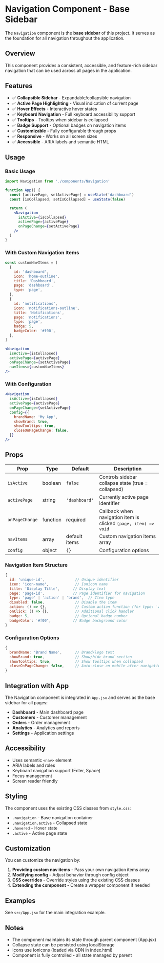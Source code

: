 # Navigation Component - Base Sidebar

The `Navigation` component is the **base sidebar** of this project. It serves as the foundation for all navigation throughout the application.

## Overview

This component provides a consistent, accessible, and feature-rich sidebar navigation that can be used across all pages in the application.

## Features

- ✅ **Collapsible Sidebar** - Expandable/collapsible navigation
- ✅ **Active Page Highlighting** - Visual indication of current page
- ✅ **Hover Effects** - Interactive hover states
- ✅ **Keyboard Navigation** - Full keyboard accessibility support
- ✅ **Tooltips** - Tooltips when sidebar is collapsed
- ✅ **Badge Support** - Optional badges on navigation items
- ✅ **Customizable** - Fully configurable through props
- ✅ **Responsive** - Works on all screen sizes
- ✅ **Accessible** - ARIA labels and semantic HTML

## Usage

### Basic Usage

```jsx
import Navigation from './components/Navigation'

function App() {
  const [activePage, setActivePage] = useState('dashboard')
  const [isCollapsed, setIsCollapsed] = useState(false)

  return (
    <Navigation
      isActive={isCollapsed}
      activePage={activePage}
      onPageChange={setActivePage}
    />
  )
}
```

### With Custom Navigation Items

```jsx
const customNavItems = [
  { 
    id: 'dashboard',
    icon: 'home-outline', 
    title: 'Dashboard', 
    page: 'dashboard',
    type: 'page',
  },
  { 
    id: 'notifications',
    icon: 'notifications-outline', 
    title: 'Notifications', 
    page: 'notifications',
    type: 'page',
    badge: 5,
    badgeColor: '#f00',
  },
]

<Navigation
  isActive={isCollapsed}
  activePage={activePage}
  onPageChange={setActivePage}
  navItems={customNavItems}
/>
```

### With Configuration

```jsx
<Navigation
  isActive={isCollapsed}
  activePage={activePage}
  onPageChange={setActivePage}
  config={{
    brandName: 'My App',
    showBrand: true,
    showTooltips: true,
    closeOnPageChange: false,
  }}
/>
```

## Props

| Prop | Type | Default | Description |
|------|------|---------|-------------|
| `isActive` | boolean | `false` | Controls sidebar collapse state (true = collapsed) |
| `activePage` | string | `'dashboard'` | Currently active page identifier |
| `onPageChange` | function | required | Callback when navigation item is clicked `(page, item) => void` |
| `navItems` | array | default items | Custom navigation items array |
| `config` | object | `{}` | Configuration options |

### Navigation Item Structure

```javascript
{
  id: 'unique-id',              // Unique identifier
  icon: 'icon-name',            // Ionicon name
  title: 'Display Title',      // Display text
  page: 'page-id',             // Page identifier for navigation
  type: 'page' | 'action' | 'brand',  // Item type
  disabled: false,              // Disable the item
  action: () => {},             // Custom action function (for type: 'action')
  onClick: () => {},            // Additional click handler
  badge: 5,                     // Optional badge number
  badgeColor: '#f00',          // Badge background color
}
```

### Configuration Options

```javascript
{
  brandName: 'Brand Name',      // Brand/logo text
  showBrand: true,              // Show/hide brand section
  showTooltips: true,           // Show tooltips when collapsed
  closeOnPageChange: false,     // Auto-close on mobile after navigation
}
```

## Integration with App

The Navigation component is integrated in `App.jsx` and serves as the base sidebar for all pages:

- **Dashboard** - Main dashboard page
- **Customers** - Customer management
- **Orders** - Order management  
- **Analytics** - Analytics and reports
- **Settings** - Application settings

## Accessibility

- Uses semantic `<nav>` element
- ARIA labels and roles
- Keyboard navigation support (Enter, Space)
- Focus management
- Screen reader friendly

## Styling

The component uses the existing CSS classes from `style.css`:
- `.navigation` - Base navigation container
- `.navigation.active` - Collapsed state
- `.hovered` - Hover state
- `.active` - Active page state

## Customization

You can customize the navigation by:

1. **Providing custom nav items** - Pass your own navigation items array
2. **Modifying config** - Adjust behavior through config object
3. **CSS overrides** - Override styles using the existing CSS classes
4. **Extending the component** - Create a wrapper component if needed

## Examples

See `src/App.jsx` for the main integration example.

## Notes

- The component maintains its state through parent component (App.jsx)
- Collapse state can be persisted using localStorage
- Icons use Ionicons (loaded via CDN in index.html)
- Component is fully controlled - all state managed by parent

